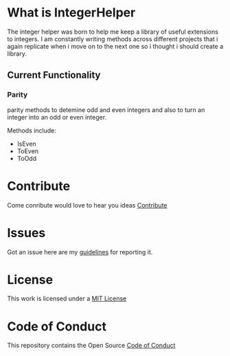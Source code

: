# What is IntegerHelper

The integer helper was born to help me keep a library of useful extensions to integers. I am constantly writing methods across different projects that i again replicate when i move on to the next one so i thought i should create a library.

## Current Functionality
### Parity
parity methods to detemine odd and even integers and also to turn an integer into an odd or even integer.

Methods include:
  - IsEven
  - ToEven
  - ToOdd
  
# Contribute

Come conribute would love to hear you ideas [Contribute](https://github.com/SamB1990/IntegerHelper/blob/master/CONTRIBUTING.md)

# Issues

Got an issue here are my [guidelines](https://github.com/SamB1990/IntegerHelper/blob/master/CONTRIBUTING.md#issues) for reporting it.

# License

This work is licensed under a [MIT License](https://github.com/SamB1990/IntegerHelper/blob/master/LICENSE)

# Code of Conduct

This repository contains the Open Source [Code of Conduct](https://github.com/SamB1990/IntegerHelper/blob/master/code_of_conduct.md)
